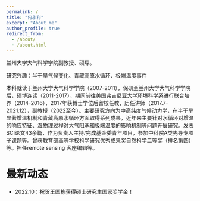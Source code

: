 ```yaml
---
permalink: /
title: "何永利"
excerpt: "About me"
author_profile: true
redirect_from: 
  - /about/
  - /about.html
---
```


兰州大学大气科学学院副教授、硕导。

研究兴趣：半干旱气候变化、青藏高原水循环、极端温度事件

本科就读于兰州大学大气科学学院（2007-2011），保研至兰州大学大气科学学院后，硕博连读（2011-2017），期间前往美国弗吉尼亚大学环境科学系进行联合培养（2014-2016），2017年获博士学位后留校任教，历任讲师（2017.7-2021.12），副教授（2022至今）。主要研究方向为中高纬度气候动力学，在半干旱显著增温机制和青藏高原水循环方面取得系列成果，近年来主要针对水循环对增温的响应特征、湿物理过程对大气阻塞和极端温度的影响机制等问题开展研究。发表SCI论文43余篇，作为负责人主持/完成基金委青年项目，参加中科院A类先导专项子课题等。曾获教育部高等学校科学研究优秀成果奖自然科学二等奖（排名第四）等。担任remote sensing 客座编辑等。

最新动态
======
- 2022.10：祝贺王国栋获得硕士研究生国家奖学金！

